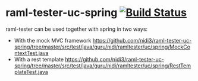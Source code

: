 raml-tester-uc-spring [![Build Status](https://travis-ci.org/nidi3/raml-tester-uc-spring.svg?branch=master)](https://travis-ci.org/nidi3/raml-tester-uc-spring)
=====================

raml-tester can be used together with spring in two ways:

- With the mock MVC framework https://github.com/nidi3/raml-tester-uc-spring/tree/master/src/test/java/guru/nidi/ramltester/uc/spring/MockContextTest.java
- With a rest template https://github.com/nidi3/raml-tester-uc-spring/tree/master/src/test/java/guru/nidi/ramltester/uc/spring/RestTemplateTest.java
